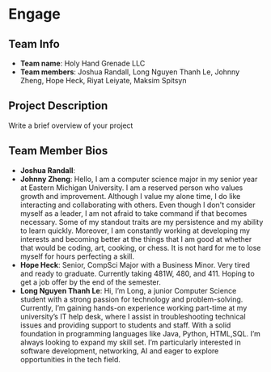 # Engage
## Team Info
- **Team name**: Holy Hand Grenade LLC
- **Team members**: Joshua Randall, Long Nguyen Thanh Le, Johnny Zheng, Hope Heck, Riyat Leiyate, Maksim Spitsyn
## Project Description
Write a brief overview of your project
## Team Member Bios
- **Joshua Randall**: 
- **Johnny Zheng**: Hello, I am a computer science major in my senior year at Eastern Michigan University. I am a reserved person who values growth and improvement. Although I value my alone time, I do like interacting and collaborating with others. Even though I don't consider myself as a leader, I am not afraid to take command if that becomes necessary. Some of my standout traits are my persistence and my ability to learn quickly. Moreover, I am constantly working at developing my interests and becoming better at the things that I am good at whether that would be coding, art, cooking, or chess. It is not hard for me to lose myself for hours perfecting a skill.
- **Hope Heck**: Senior, CompSci Major with a Business Minor. Very tired and ready to graduate. Currently taking 481W, 480, and 411. Hoping to get a job offer by the end of the semester.
- **Long Nguyen Thanh Le**: Hi, I’m Long, a junior Computer Science student with a strong passion for technology and problem-solving. Currently, I’m gaining hands-on experience working part-time at my university’s IT help desk, where I assist in troubleshooting technical issues and providing support to students and staff. With a solid foundation in programming languages like Java, Python, HTML,SQL. I’m always looking to expand my skill set. I’m particularly interested in software development, networking, AI and eager to explore opportunities in the tech field.